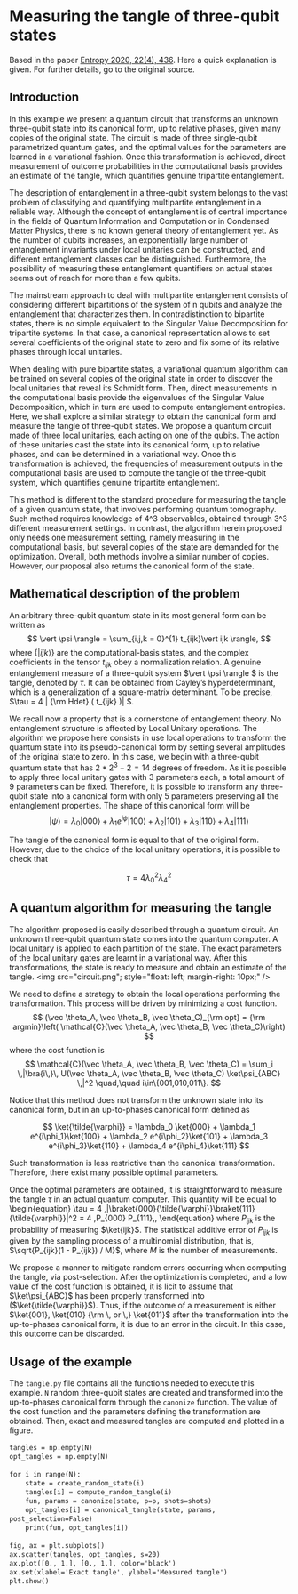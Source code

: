 # Measuring the tangle of three-qubit states
Based in the paper [Entropy 2020, 22(4), 436](http://dx.doi.org/10.3390/e22040436). Here a quick explanation is given.
For further details, go to the original source.

## Introduction

In this example we present a quantum circuit that transforms an unknown three-qubit state into its
canonical form, up to relative phases, given many copies of the original state. The circuit is made
of three single-qubit parametrized quantum gates, and the optimal values for the parameters are
learned in a variational fashion. Once this transformation is achieved, direct measurement of outcome
probabilities in the computational basis provides an estimate of the tangle, which quantifies genuine
tripartite entanglement. 

The description of entanglement in a three-qubit system belongs to the vast problem
of classifying and quantifying multipartite entanglement in a reliable way. Although the concept of
entanglement is of central importance in the fields of Quantum Information and Computation or
in Condensed Matter Physics, there is no known general theory of entanglement yet. As the
number of qubits increases, an exponentially large number of entanglement invariants under
local unitaries can be constructed, and different entanglement classes can be distinguished.
Furthermore, the possibility of measuring these entanglement quantifiers on actual states seems out
of reach for more than a few qubits.

The mainstream approach to deal with multipartite entanglement consists of considering
different bipartitions of the system of n qubits and analyze the entanglement that characterizes
them. In contradistinction to bipartite states, there is no simple equivalent to the Singular Value
Decomposition for tripartite systems. In that case, a canonical representation allows to set
several coefficients of the original state to zero and fix some of its relative phases through local unitaries.

When dealing with pure bipartite states, a variational quantum algorithm can be trained
on several copies of the original state in order to discover the local unitaries that reveal its Schmidt
form. Then, direct measurements in the computational basis provide the eigenvalues of the Singular
Value Decomposition, which in turn are used to compute entanglement entropies. Here, we shall
explore a similar strategy to obtain the canonical form and measure the tangle of three-qubit states.
We propose a quantum circuit made of three local unitaries, each acting on one of the qubits. The action
of these unitaries cast the state into its canonical form, up to relative phases, and can be determined in
a variational way. Once this transformation is achieved, the frequencies of measurement outputs in
the computational basis are used to compute the tangle of the three-qubit system, which quantifies
genuine tripartite entanglement.

This method is different to the standard procedure for measuring the tangle of a given quantum state, that involves 
performing quantum tomography. Such method requires knowledge of 4^3 observables, obtained through
3^3 different measurement settings. In contrast, the algorithm herein proposed only needs one
measurement setting, namely measuring in the computational basis, but several copies of the state
are demanded for the optimization. Overall, both methods involve a similar number of copies.
However, our proposal also returns the canonical form of the state.

## Mathematical description of the problem

An arbitrary three-qubit quantum state in its most general form can be written as 
$$
\vert \psi \rangle = \sum_{i,j,k = 0}^{1} t_{ijk}\vert ijk \rangle,
$$
where $\{| ijk \rangle \}$ are the computational-basis states, and the complex coefficients in the tensor $t_{ijk}$ obey
a normalization relation. A genuine entanglement measure of a three-qubit system $\vert \psi \rangle $ is the
tangle, denoted by $\tau$. It can be obtained from Cayley’s hyperdeterminant, which is a generalization
of a square-matrix determinant. To be precise, $\tau  = 4 | {\rm Hdet} ( t_{ijk} )| $. 

We recall now a property that is a cornerstone of entanglement theory. No entanglement structure is affected 
by Local Unitary operations. The algorithm we propose here consists in use local operations to transform the 
quantum state into its pseudo-canonical form by setting several amplitudes of the original state to zero. In this case, 
we begin with a three-qubit quantum state that has $2 * 2^3 - 2 = 14$ degrees of freedom. As it is possible to apply
three local unitary gates with 3 parameters each, a total amount of $9$ parameters can be fixed. Therefore, it is 
possible to transform any three-qubit state into a canonical form with only $5$ parameters preserving all
the entanglement properties. The shape of this canonical form will be 
$$
\vert \psi \rangle = \lambda_0 \vert 000 \rangle + \lambda_1 e^{i\phi} \vert 100 \rangle + \lambda_2 \vert 101 \rangle + \lambda_3 \vert 110 \rangle + \lambda_4 \vert 111 \rangle
$$

The tangle of the canonical form is equal to that of the original form. However, due to the choice of the local
unitary operations, it is possible to check that

$$
\tau = 4 \lambda_0^2 \lambda_4^2
$$

## A quantum algorithm for measuring the tangle

The algorithm proposed is easily described through a quantum circuit. An unknown three-qubit quantum state comes into
the quantum computer. A local unitary is applied to each partition of the state. The exact parameters of the 
local unitary gates are learnt in a variational way. After this transformations, the state is ready to
measure and obtain an estimate of the tangle. 
<img src="circuit.png"; style="float: left; margin-right: 10px;" />

We need to define a strategy to obtain the local operations performing the transformation. This process will be driven 
by minimizing a cost function. 
$$
(\vec \theta_A, \vec \theta_B, \vec \theta_C)_{\rm opt} = {\rm argmin}\left( \mathcal{C}(\vec \theta_A, \vec \theta_B, \vec \theta_C)\right)
$$
where the cost function is
$$
\mathcal{C}(\vec \theta_A, \vec \theta_B, \vec \theta_C) =  \sum_i \,|\bra{i\,}\, U(\vec \theta_A, \vec \theta_B, \vec \theta_C) \ket\psi_{ABC} \,|^2 \quad,\quad i\in\{001,010,011\}.
$$

Notice that this method does not transform the unknown state into its canonical form, but in an up-to-phases
canonical form defined as 

$$
\ket{\tilde{\varphi}} = \lambda_0 \ket{000} +  \lambda_1 e^{i\phi_1}\ket{100} +  \lambda_2 e^{i\phi_2}\ket{101} + \lambda_3 e^{i\phi_3}\ket{110} + \lambda_4 e^{i\phi_4}\ket{111}
$$

Such transformation is less restrictive than the canonical transformation. Therefore, there exist many possible optimal parameters.

Once the optimal parameters are obtained, it is straightforward to measure the tangle $\tau$ in an actual quantum computer. This quantity will be equal to 
\begin{equation}
\tau = 4 \,|\braket{000}{\tilde{\varphi}}\braket{111}{\tilde{\varphi}}|^2 = 4 \,P_{000} P_{111}\,,
\end{equation}
where $P_{ijk}$ is the probability of measuring $\ket{ijk}$. The statistical additive error of $P_{ijk}$ is given by 
the sampling process of a multinomial distribution, that is, $\sqrt{P_{ijk}(1 - P_{ijk}) / M}$, where $M$ is the number 
of measurements.

We propose a manner to mitigate random errors occurring when computing the tangle, via post-selection. After the 
optimization is completed, and a low value of the cost function is obtained, it is licit to assume that $\ket\psi_{ABC}$ 
has been properly transformed into \($\ket{\tilde{\varphi}}$\). Thus, if the outcome of a measurement is either 
$\ket{001}, \ket{010} {\rm \, or \,} \ket{011}$ after the transformation into the up-to-phases canonical form, 
it is due to an error in the circuit. In this case, this outcome can be discarded.

## Usage of the example

The `tangle.py` file contains all the functions needed to execute this example. `N` random three-qubit states are
created and transformed into the up-to-phases canonical form through the `canonize` function. The value of the cost function
and the parameters defining the transformation are obtained. Then, exact and measured tangles are computed and plotted in 
a figure. 

```
tangles = np.empty(N)
opt_tangles = np.empty(N)

for i in range(N):
    state = create_random_state(i)
    tangles[i] = compute_random_tangle(i)
    fun, params = canonize(state, p=p, shots=shots)
    opt_tangles[i] = canonical_tangle(state, params, post_selection=False)
    print(fun, opt_tangles[i])

fig, ax = plt.subplots()
ax.scatter(tangles, opt_tangles, s=20)
ax.plot([0., 1.], [0., 1.], color='black')
ax.set(xlabel='Exact tangle', ylabel='Measured tangle')
plt.show()
```